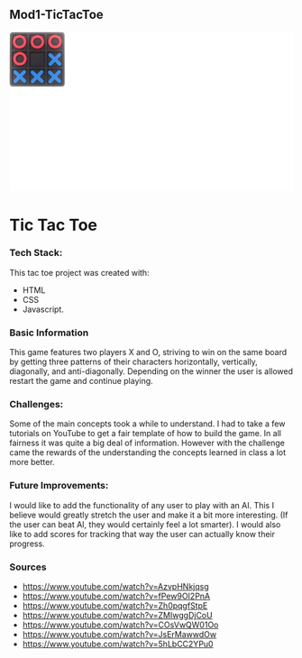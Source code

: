## Mod1-TicTacToe
![This is an image](tictactoe.png)
# Tic Tac Toe
### Tech Stack:
This tac toe project was created with:
* HTML 
* CSS 
* Javascript. 

### Basic Information
This game features two players X and O, striving to win on the same board by getting three patterns of their characters horizontally, vertically, diagonally, and anti-diagonally. 
Depending on the winner the user is allowed restart the game and continue playing.

### Challenges:
Some of the main concepts took a while to understand. I had to take a few tutorials on YouTube to get a fair template of how to build the game. 
In all fairness it was quite a big deal of information. 
However with the challenge came the rewards of the understanding the concepts learned in class a lot more better.

### Future Improvements:
I would like to add the functionality of any user to play with an AI. 
This I believe would greatly stretch the user and make it a bit more interesting. 
(If the user can beat AI, they would certainly feel a lot smarter). 
I would also like to add scores for tracking that way the user can actually know their progress.



### Sources
* https://www.youtube.com/watch?v=AzvpHNkjqsg
* https://www.youtube.com/watch?v=fPew9OI2PnA
* https://www.youtube.com/watch?v=Zh0pqgfStpE
* https://www.youtube.com/watch?v=ZMIwggDjCoU
* https://www.youtube.com/watch?v=COsVwQW01Oo
* https://www.youtube.com/watch?v=JsErMawwdOw
* https://www.youtube.com/watch?v=5hLbCC2YPu0
